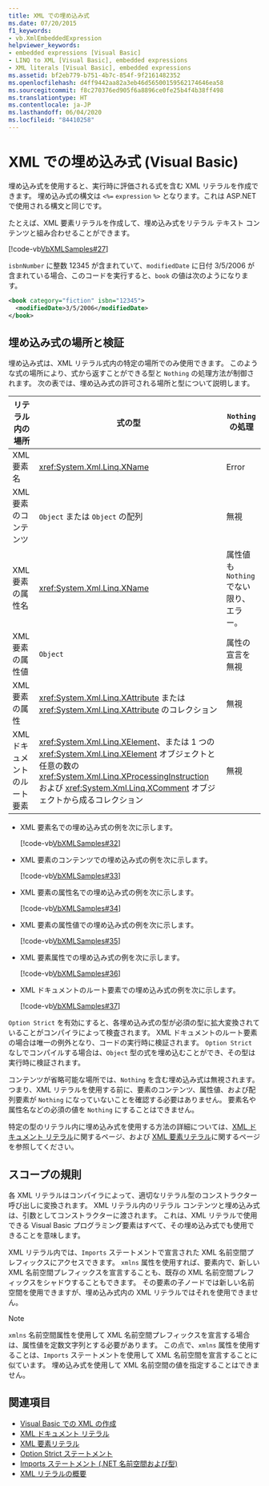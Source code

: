 ```yaml
---
title: XML での埋め込み式
ms.date: 07/20/2015
f1_keywords:
- vb.XmlEmbeddedExpression
helpviewer_keywords:
- embedded expressions [Visual Basic]
- LINQ to XML [Visual Basic], embedded expressions
- XML literals [Visual Basic], embedded expressions
ms.assetid: bf2eb779-b751-4b7c-854f-9f2161482352
ms.openlocfilehash: d4ff9442aa82a3eb46d56500159562174646ea58
ms.sourcegitcommit: f8c270376ed905f6a8896ce0fe25b4f4b38ff498
ms.translationtype: HT
ms.contentlocale: ja-JP
ms.lasthandoff: 06/04/2020
ms.locfileid: "84410258"
---
```

# <a name="embedded-expressions-in-xml-visual-basic"></a>XML での埋め込み式 (Visual Basic)
埋め込み式を使用すると、実行時に評価される式を含む XML リテラルを作成できます。 埋め込み式の構文は `<%=` `expression` `%>` となります。これは ASP.NET で使用される構文と同じです。  
  
 たとえば、XML 要素リテラルを作成して、埋め込み式をリテラル テキスト コンテンツと組み合わせることができます。  
  
 [!code-vb[VbXMLSamples#27](~/samples/snippets/visualbasic/VS_Snippets_VBCSharp/VbXMLSamples/VB/XMLSamples13.vb#27)]  
  
 `isbnNumber` に整数 12345 が含まれていて、`modifiedDate` に日付 3/5/2006 が含まれている場合、このコードを実行すると、`book` の値は次のようになります。  
  
```xml  
<book category="fiction" isbn="12345">  
  <modifiedDate>3/5/2006</modifiedDate>  
</book>  
```  
  
## <a name="embedded-expression-location-and-validation"></a>埋め込み式の場所と検証  
 埋め込み式は、XML リテラル式内の特定の場所でのみ使用できます。 このような式の場所により、式から返すことができる型と `Nothing` の処理方法が制御されます。 次の表では、埋め込み式の許可される場所と型について説明します。  
  
|リテラル内の場所|式の型|`Nothing` の処理|  
|---|---|---|  
|XML 要素名|<xref:System.Xml.Linq.XName>|Error|  
|XML 要素のコンテンツ|`Object` または `Object` の配列|無視|  
|XML 要素の属性名|<xref:System.Xml.Linq.XName>|属性値も `Nothing` でない限り、エラー。|  
|XML 要素の属性値|`Object`|属性の宣言を無視|  
|XML 要素の属性|<xref:System.Xml.Linq.XAttribute> または <xref:System.Xml.Linq.XAttribute> のコレクション|無視|  
|XML ドキュメントのルート要素|<xref:System.Xml.Linq.XElement>、または 1 つの <xref:System.Xml.Linq.XElement> オブジェクトと任意の数の <xref:System.Xml.Linq.XProcessingInstruction> および <xref:System.Xml.Linq.XComment> オブジェクトから成るコレクション|無視|  
  
- XML 要素名での埋め込み式の例を次に示します。  
  
     [!code-vb[VbXMLSamples#32](~/samples/snippets/visualbasic/VS_Snippets_VBCSharp/VbXMLSamples/VB/XMLSamples13.vb#32)]  
  
- XML 要素のコンテンツでの埋め込み式の例を次に示します。  
  
     [!code-vb[VbXMLSamples#33](~/samples/snippets/visualbasic/VS_Snippets_VBCSharp/VbXMLSamples/VB/XMLSamples13.vb#33)]  
  
- XML 要素の属性名での埋め込み式の例を次に示します。  
  
     [!code-vb[VbXMLSamples#34](~/samples/snippets/visualbasic/VS_Snippets_VBCSharp/VbXMLSamples/VB/XMLSamples13.vb#34)]  
  
- XML 要素の属性値での埋め込み式の例を次に示します。  
  
     [!code-vb[VbXMLSamples#35](~/samples/snippets/visualbasic/VS_Snippets_VBCSharp/VbXMLSamples/VB/XMLSamples13.vb#35)]  
  
- XML 要素属性での埋め込み式の例を次に示します。  
  
     [!code-vb[VbXMLSamples#36](~/samples/snippets/visualbasic/VS_Snippets_VBCSharp/VbXMLSamples/VB/XMLSamples13.vb#36)]  
  
- XML ドキュメントのルート要素での埋め込み式の例を次に示します。  
  
     [!code-vb[VbXMLSamples#37](~/samples/snippets/visualbasic/VS_Snippets_VBCSharp/VbXMLSamples/VB/XMLSamples13.vb#37)]  
  
 `Option Strict` を有効にすると、各埋め込み式の型が必須の型に拡大変換されていることがコンパイラによって検査されます。 XML ドキュメントのルート要素の場合は唯一の例外となり、コードの実行時に検証されます。 `Option Strict` なしでコンパイルする場合は、`Object` 型の式を埋め込むことができ、その型は実行時に検証されます。  
  
 コンテンツが省略可能な場所では、`Nothing` を含む埋め込み式は無視されます。 つまり、XML リテラルを使用する前に、要素のコンテンツ、属性値、および配列要素が `Nothing` になっていないことを確認する必要はありません。 要素名や属性名などの必須の値を `Nothing` にすることはできません。  
  
 特定の型のリテラル内に埋め込み式を使用する方法の詳細については、[XML ドキュメント リテラル](../../../language-reference/xml-literals/xml-document-literal.md)に関するページ、および [XML 要素リテラル](../../../language-reference/xml-literals/xml-element-literal.md)に関するページを参照してください。  
  
## <a name="scoping-rules"></a>スコープの規則  
 各 XML リテラルはコンパイラによって、適切なリテラル型のコンストラクター呼び出しに変換されます。 XML リテラル内のリテラル コンテンツと埋め込み式は、引数としてコンストラクターに渡されます。 これは、XML リテラルで使用できる Visual Basic プログラミング要素はすべて、その埋め込み式でも使用できることを意味します。  
  
 XML リテラル内では、`Imports` ステートメントで宣言された XML 名前空間プレフィックスにアクセスできます。 `xmlns` 属性を使用すれば、要素内で、新しい XML 名前空間プレフィックスを宣言することも、既存の XML 名前空間プレフィックスをシャドウすることもできます。 その要素の子ノードでは新しい名前空間を使用できますが、埋め込み式内の XML リテラルではそれを使用できません。  
  
> [!NOTE]
> `xmlns` 名前空間属性を使用して XML 名前空間プレフィックスを宣言する場合は、属性値を定数文字列とする必要があります。 この点で、`xmlns` 属性を使用することは、`Imports` ステートメントを使用して XML 名前空間を宣言することに似ています。 埋め込み式を使用して XML 名前空間の値を指定することはできません。  
  
## <a name="see-also"></a>関連項目

- [Visual Basic での XML の作成](creating-xml.md)
- [XML ドキュメント リテラル](../../../language-reference/xml-literals/xml-document-literal.md)
- [XML 要素リテラル](../../../language-reference/xml-literals/xml-element-literal.md)
- [Option Strict ステートメント](../../../language-reference/statements/option-strict-statement.md)
- [Imports ステートメント (.NET 名前空間および型)](../../../language-reference/statements/imports-statement-net-namespace-and-type.md)
- [XML リテラルの概要](xml-literals-overview.md)
